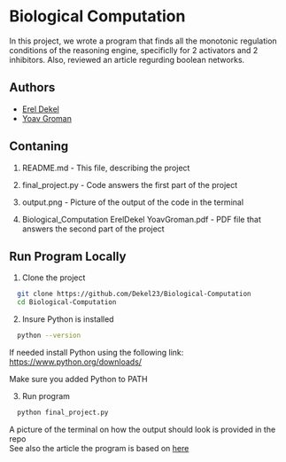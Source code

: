 

# Biological Computation

In this project, we wrote a program that finds all the
monotonic regulation conditions of the reasoning engine, specificlly for 2 activators and 2 inhibitors.
Also, reviewed an article regurding boolean networks.

## Authors

- [Erel Dekel](https://github.com/Dekel23)
- [Yoav Groman](https://github.com/yopro1100p)

## Contaning

1. README.md - This file, describing the project

2. final_project.py - Code answers the first part of the project

3. output.png - Picture of the output of the code in the terminal

4. Biological_Computation ErelDekel YoavGroman.pdf - PDF file that answers the second part of the project

## Run Program Locally

1. Clone the project

```bash
  git clone https://github.com/Dekel23/Biological-Computation
  cd Biological-Computation
```

2. Insure Python is installed

```bash
  python --version
```
If needed install Python using the following link:
https://www.python.org/downloads/

Make sure you added Python to PATH

3. Run program
```bash
  python final_project.py
```

A picture of the terminal on how the output should look is provided in the repo\
See also the article the program is based on [here](https://lemida.biu.ac.il/pluginfile.php/3399832/mod_resource/content/1/npjsba201610%20%283%29.pdf)
